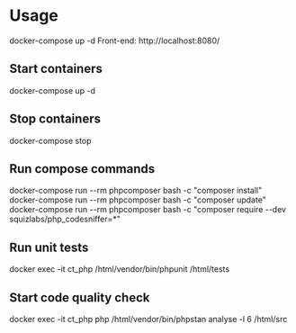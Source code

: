 # Usage

docker-compose up -d
Front-end: http://localhost:8080/

## Start containers

docker-compose up -d

## Stop containers

docker-compose stop

## Run compose commands

docker-compose run --rm phpcomposer bash -c "composer install"
docker-compose run --rm phpcomposer bash -c "composer update"
docker-compose run --rm phpcomposer bash -c "composer require --dev squizlabs/php_codesniffer=*"

## Run unit tests

docker exec -it ct_php /html/vendor/bin/phpunit /html/tests

## Start code quality check

docker exec -it ct_php php /html/vendor/bin/phpstan analyse -l 6 /html/src
